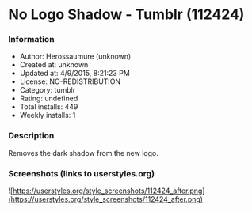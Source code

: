 # No Logo Shadow - Tumblr (112424)

### Information
- Author: Herossaumure (unknown)
- Created at: unknown
- Updated at: 4/9/2015, 8:21:23 PM
- License: NO-REDISTRIBUTION
- Category: tumblr
- Rating: undefined
- Total installs: 449
- Weekly installs: 1


### Description
Removes the dark shadow from the new logo.


### Screenshots (links to userstyles.org)
![https://userstyles.org/style_screenshots/112424_after.png](https://userstyles.org/style_screenshots/112424_after.png)



